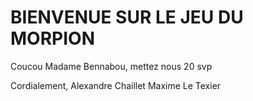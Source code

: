# BIENVENUE SUR LE JEU DU MORPION

Coucou Madame Bennabou, mettez nous 20 svp

Cordialement,
Alexandre Chaillet 
Maxime Le Texier
